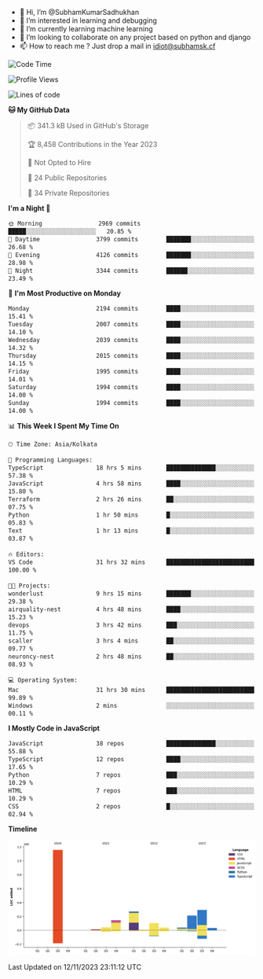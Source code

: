 - 👋 Hi, I’m @SubhamKumarSadhukhan
- 👀 I’m interested in learning and debugging
- 🌱 I’m currently learning machine learning
- 💞️ I’m looking to collaborate on any project based on python and django
- 📫 How to reach me ?
      Just drop a mail in idiot@subhamsk.cf

<!---
SubhamKumarSadhukhan/SubhamKumarSadhukhan is a ✨ special ✨ repository because its `README.md` (this file) appears on your GitHub profile.
You can click the Preview link to take a look at your changes.
--->


<!--START_SECTION:waka-->
![Code Time](http://img.shields.io/badge/Code%20Time-1%2C662%20hrs%2052%20mins-blue)

![Profile Views](http://img.shields.io/badge/Profile%20Views-0-blue)

![Lines of code](https://img.shields.io/badge/From%20Hello%20World%20I%27ve%20Written-2.3%20million%20lines%20of%20code-blue)

**🐱 My GitHub Data** 

> 📦 341.3 kB Used in GitHub's Storage 
 > 
> 🏆 8,458 Contributions in the Year 2023
 > 
> 🚫 Not Opted to Hire
 > 
> 📜 24 Public Repositories 
 > 
> 🔑 34 Private Repositories 
 > 
**I'm a Night 🦉** 

```text
🌞 Morning                2969 commits        █████░░░░░░░░░░░░░░░░░░░░   20.85 % 
🌆 Daytime                3799 commits        ███████░░░░░░░░░░░░░░░░░░   26.68 % 
🌃 Evening                4126 commits        ███████░░░░░░░░░░░░░░░░░░   28.98 % 
🌙 Night                  3344 commits        ██████░░░░░░░░░░░░░░░░░░░   23.49 % 
```
📅 **I'm Most Productive on Monday** 

```text
Monday                   2194 commits        ████░░░░░░░░░░░░░░░░░░░░░   15.41 % 
Tuesday                  2007 commits        ████░░░░░░░░░░░░░░░░░░░░░   14.10 % 
Wednesday                2039 commits        ████░░░░░░░░░░░░░░░░░░░░░   14.32 % 
Thursday                 2015 commits        ████░░░░░░░░░░░░░░░░░░░░░   14.15 % 
Friday                   1995 commits        ████░░░░░░░░░░░░░░░░░░░░░   14.01 % 
Saturday                 1994 commits        ████░░░░░░░░░░░░░░░░░░░░░   14.00 % 
Sunday                   1994 commits        ████░░░░░░░░░░░░░░░░░░░░░   14.00 % 
```


📊 **This Week I Spent My Time On** 

```text
🕑︎ Time Zone: Asia/Kolkata

💬 Programming Languages: 
TypeScript               18 hrs 5 mins       ██████████████░░░░░░░░░░░   57.38 % 
JavaScript               4 hrs 58 mins       ████░░░░░░░░░░░░░░░░░░░░░   15.80 % 
Terraform                2 hrs 26 mins       ██░░░░░░░░░░░░░░░░░░░░░░░   07.75 % 
Python                   1 hr 50 mins        █░░░░░░░░░░░░░░░░░░░░░░░░   05.83 % 
Text                     1 hr 13 mins        █░░░░░░░░░░░░░░░░░░░░░░░░   03.87 % 

🔥 Editors: 
VS Code                  31 hrs 32 mins      █████████████████████████   100.00 % 

🐱‍💻 Projects: 
wonderlust               9 hrs 15 mins       ███████░░░░░░░░░░░░░░░░░░   29.38 % 
airquality-nest          4 hrs 48 mins       ████░░░░░░░░░░░░░░░░░░░░░   15.23 % 
devops                   3 hrs 42 mins       ███░░░░░░░░░░░░░░░░░░░░░░   11.75 % 
scaller                  3 hrs 4 mins        ██░░░░░░░░░░░░░░░░░░░░░░░   09.77 % 
neuroncy-nest            2 hrs 48 mins       ██░░░░░░░░░░░░░░░░░░░░░░░   08.93 % 

💻 Operating System: 
Mac                      31 hrs 30 mins      █████████████████████████   99.89 % 
Windows                  2 mins              ░░░░░░░░░░░░░░░░░░░░░░░░░   00.11 % 
```

**I Mostly Code in JavaScript** 

```text
JavaScript               38 repos            ██████████████░░░░░░░░░░░   55.88 % 
TypeScript               12 repos            ████░░░░░░░░░░░░░░░░░░░░░   17.65 % 
Python                   7 repos             ███░░░░░░░░░░░░░░░░░░░░░░   10.29 % 
HTML                     7 repos             ███░░░░░░░░░░░░░░░░░░░░░░   10.29 % 
CSS                      2 repos             █░░░░░░░░░░░░░░░░░░░░░░░░   02.94 % 
```



**Timeline**

![Lines of Code chart](https://raw.githubusercontent.com/SubhamKumarSadhukhan/SubhamKumarSadhukhan/main/assets/bar_graph.png)


 Last Updated on 12/11/2023 23:11:12 UTC
<!--END_SECTION:waka-->
